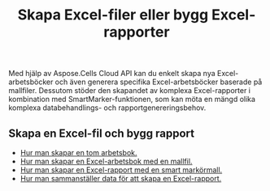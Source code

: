 ﻿---
title: Skapa Excel-filer eller bygg Excel-rapporter
second_title: Aspose.Cells Cloud Documen
type: docs
url: /sv/creating-files-and-reports/
aliases: [/workbook/create/]
linktitle: Skapa Excel och rapportera
keywords: Create document, Generate report, Excel report, Dynamic repor
description: Generera nya dokument eller rapporter som kan innehålla diagram, tabeller och andra element för datavisualisering
weight: 10
kwords: Skapa dokument, Generera rapport, Excel rapport, Dynamisk rapport
---
Med hjälp av Aspose.Cells Cloud API kan du enkelt skapa nya Excel-arbetsböcker och även generera specifika Excel-arbetsböcker baserade på mallfiler. Dessutom stöder den skapandet av komplexa Excel-rapporter i kombination med SmartMarker-funktionen, som kan möta en mängd olika komplexa databehandlings- och rapportgenereringsbehov.

## Skapa en Excel-fil och bygg rapport

- [Hur man skapar en tom arbetsbok.](/cells/sv/create-an-empty-excel-file/)
- [Hur man skapar en Excel-arbetsbok med en mallfil.](/cells/sv/create-an-excel-file-with-template-file/)
- [Hur man skapar en Excel-rapport med en smart markörmall.](/cells/sv/build-report-with-smart-marker/)
- [Hur man sammanställer data för att skapa en Excel-rapport.](/cells/sv/assembly-data-for-the-creation-of-an-excel-report/)
